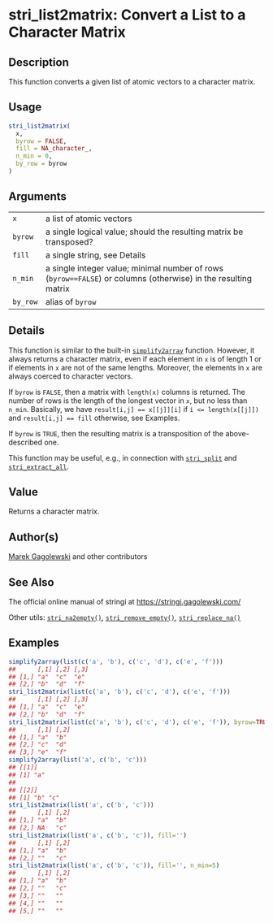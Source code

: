 # stri\_list2matrix: Convert a List to a Character Matrix

## Description

This function converts a given list of atomic vectors to a character matrix.

## Usage

```r
stri_list2matrix(
  x,
  byrow = FALSE,
  fill = NA_character_,
  n_min = 0,
  by_row = byrow
)
```

## Arguments

|          |                                                                                                                |
|----------|----------------------------------------------------------------------------------------------------------------|
| `x`      | a list of atomic vectors                                                                                       |
| `byrow`  | a single logical value; should the resulting matrix be transposed?                                             |
| `fill`   | a single string, see Details                                                                                   |
| `n_min`  | a single integer value; minimal number of rows (`byrow==FALSE`) or columns (otherwise) in the resulting matrix |
| `by_row` | alias of `byrow`                                                                                               |

## Details

This function is similar to the built-in [`simplify2array`](https://stat.ethz.ch/R-manual/R-devel/library/base/html/lapply.html) function. However, it always returns a character matrix, even if each element in `x` is of length 1 or if elements in `x` are not of the same lengths. Moreover, the elements in `x` are always coerced to character vectors.

If `byrow` is `FALSE`, then a matrix with `length(x)` columns is returned. The number of rows is the length of the longest vector in `x`, but no less than `n_min`. Basically, we have `result[i,j] == x[[j]][i]` if `i <= length(x[[j]])` and `result[i,j] == fill` otherwise, see Examples.

If `byrow` is `TRUE`, then the resulting matrix is a transposition of the above-described one.

This function may be useful, e.g., in connection with [`stri_split`](stri_split.md) and [`stri_extract_all`](stri_extract.md).

## Value

Returns a character matrix.

## Author(s)

[Marek Gagolewski](https://www.gagolewski.com/) and other contributors

## See Also

The official online manual of <span class="pkg">stringi</span> at <https://stringi.gagolewski.com/>

Other utils: [`stri_na2empty()`](stri_na2empty.md), [`stri_remove_empty()`](stri_remove_empty.md), [`stri_replace_na()`](stri_replace_na.md)

## Examples




```r
simplify2array(list(c('a', 'b'), c('c', 'd'), c('e', 'f')))
##      [,1] [,2] [,3]
## [1,] "a"  "c"  "e" 
## [2,] "b"  "d"  "f"
stri_list2matrix(list(c('a', 'b'), c('c', 'd'), c('e', 'f')))
##      [,1] [,2] [,3]
## [1,] "a"  "c"  "e" 
## [2,] "b"  "d"  "f"
stri_list2matrix(list(c('a', 'b'), c('c', 'd'), c('e', 'f')), byrow=TRUE)
##      [,1] [,2]
## [1,] "a"  "b" 
## [2,] "c"  "d" 
## [3,] "e"  "f"
simplify2array(list('a', c('b', 'c')))
## [[1]]
## [1] "a"
## 
## [[2]]
## [1] "b" "c"
stri_list2matrix(list('a', c('b', 'c')))
##      [,1] [,2]
## [1,] "a"  "b" 
## [2,] NA   "c"
stri_list2matrix(list('a', c('b', 'c')), fill='')
##      [,1] [,2]
## [1,] "a"  "b" 
## [2,] ""   "c"
stri_list2matrix(list('a', c('b', 'c')), fill='', n_min=5)
##      [,1] [,2]
## [1,] "a"  "b" 
## [2,] ""   "c" 
## [3,] ""   ""  
## [4,] ""   ""  
## [5,] ""   ""
```
